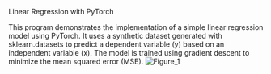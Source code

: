 Linear Regression with PyTorch

This program demonstrates the implementation of a simple linear regression model using PyTorch. It uses a synthetic dataset generated with sklearn.datasets to predict a dependent variable (y) based on an independent variable (x). The model is trained using gradient descent to minimize the mean squared error (MSE).
![Figure_1](https://github.com/user-attachments/assets/f3096346-bb31-494b-befd-be15e8deac46)
